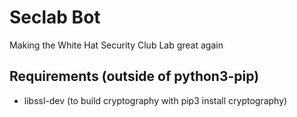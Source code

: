 Seclab Bot
==========

Making the White Hat Security Club Lab great again

Requirements (outside of python3-pip)
-------------------------------------

* libssl-dev (to build cryptography with pip3 install cryptography)
